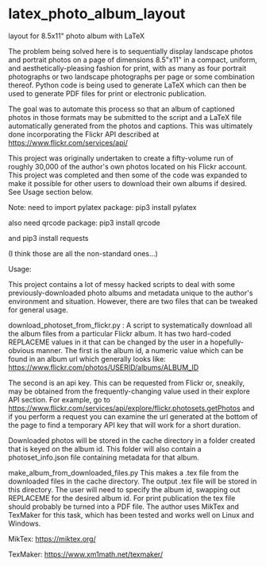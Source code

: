 # latex_photo_album_layout
layout for 8.5x11" photo album with LaTeX

The problem being solved here is to sequentially display landscape photos and portrait photos on a page of dimensions 8.5"x11" in a compact, uniform, and aesthetically-pleasing fashion for print, with as many as four portrait photographs or two landscape photographs per page or some combination thereof.  Python code is being used to generate LaTeX which can then be used to generate PDF files for print or electronic publication.

The goal was to automate this process so that an album of captioned photos in those formats may be submitted to the script and a LaTeX file automatically generated from the photos and captions.  This was ultimately done incorporating the Flickr API described at https://www.flickr.com/services/api/

This project was originally undertaken to create a fifty-volume run of roughly 30,000 of the author's own photos located on his Flickr account.  This project was completed and then some of the code was expanded to make it possible for other users to download their own albums if desired.  See Usage section below.

Note: need to import pylatex package:
pip3 install pylatex

also need qrcode package:
pip3 install qrcode

and
pip3 install requests

(I think those are all the non-standard ones...)

Usage:

This project contains a lot of messy hacked scripts to deal with some previously-downloaded photo albums and metadata unique to the author's environment and situation.  However, there are two files that can be tweaked for general usage.

download_photoset_from_flickr.py :
A script to systematically download all the album files from a particular Flickr album.  It has two hard-coded REPLACEME values in it that can be changed by the user in a hopefully-obvious manner.  The first is the album id, a numeric value which can be found in an album url which generally looks like:
https://www.flickr.com/photos/USERID/albums/ALBUM_ID


The second is an api key.  This can be requested from Flickr or, sneakily, may be obtained from the frequently-changing value used in their explore API section.  For example, go to https://www.flickr.com/services/api/explore/flickr.photosets.getPhotos and if you perform a request you can examine the url generated at the bottom of the page to find a temporary API key that will work for a short duration. 

Downloaded photos will be stored in the cache directory in a folder created that is keyed on the album id.  This folder will also contain a photoset_info.json file containing metadata for that album.

make_album_from_downloaded_files.py
This makes a .tex file from the downloaded files in the cache directory.  The output .tex file will be stored in this directory.  The user will need to specify the album id, swapping out REPLACEME for the desired album id.  For print publication the tex file should probably be turned into a PDF file.  The author uses MikTex and TexMaker for this task, which has been tested and works well on Linux and Windows.

MikTex: https://miktex.org/

TexMaker: https://www.xm1math.net/texmaker/
